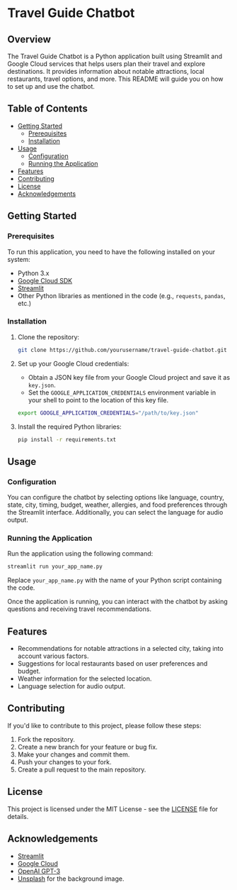 # Travel Guide Chatbot

## Overview

The Travel Guide Chatbot is a Python application built using Streamlit and Google Cloud services that helps users plan their travel and explore destinations. It provides information about notable attractions, local restaurants, travel options, and more. This README will guide you on how to set up and use the chatbot.

## Table of Contents

- [Getting Started](#getting-started)
  - [Prerequisites](#prerequisites)
  - [Installation](#installation)
- [Usage](#usage)
  - [Configuration](#configuration)
  - [Running the Application](#running-the-application)
- [Features](#features)
- [Contributing](#contributing)
- [License](#license)
- [Acknowledgements](#acknowledgements)

## Getting Started

### Prerequisites

To run this application, you need to have the following installed on your system:

- Python 3.x
- [Google Cloud SDK](https://cloud.google.com/sdk/docs/install)
- [Streamlit](https://streamlit.io/)
- Other Python libraries as mentioned in the code (e.g., `requests`, `pandas`, etc.)

### Installation

1. Clone the repository:

   ```bash
   git clone https://github.com/yourusername/travel-guide-chatbot.git
   ```

2. Set up your Google Cloud credentials:

   - Obtain a JSON key file from your Google Cloud project and save it as `key.json`.
   - Set the `GOOGLE_APPLICATION_CREDENTIALS` environment variable in your shell to point to the location of this key file.

   ```bash
   export GOOGLE_APPLICATION_CREDENTIALS="/path/to/key.json"
   ```

3. Install the required Python libraries:

   ```bash
   pip install -r requirements.txt
   ```

## Usage

### Configuration

You can configure the chatbot by selecting options like language, country, state, city, timing, budget, weather, allergies, and food preferences through the Streamlit interface. Additionally, you can select the language for audio output.

### Running the Application

Run the application using the following command:

```bash
streamlit run your_app_name.py
```

Replace `your_app_name.py` with the name of your Python script containing the code.

Once the application is running, you can interact with the chatbot by asking questions and receiving travel recommendations.

## Features

- Recommendations for notable attractions in a selected city, taking into account various factors.
- Suggestions for local restaurants based on user preferences and budget.
- Weather information for the selected location.
- Language selection for audio output.

## Contributing

If you'd like to contribute to this project, please follow these steps:

1. Fork the repository.
2. Create a new branch for your feature or bug fix.
3. Make your changes and commit them.
4. Push your changes to your fork.
5. Create a pull request to the main repository.

## License

This project is licensed under the MIT License - see the [LICENSE](LICENSE) file for details.

## Acknowledgements

- [Streamlit](https://streamlit.io/)
- [Google Cloud](https://cloud.google.com/)
- [OpenAI GPT-3](https://openai.com/)
- [Unsplash](https://unsplash.com/) for the background image.
